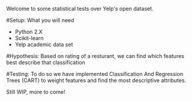 Welcome to some statistical tests over Yelp's open dataset.

#Setup: What you will need
- Python 2.X
- Scikit-learn
- Yelp academic data set

#Hypothesis: 
Based on rating of a resturant, we can find which features best describe that classification 

#Testing:
To do so we have implemented Classification And Regression Trees (CART) to weight features and find the most descriptive attributes.

Still WIP, more to come!